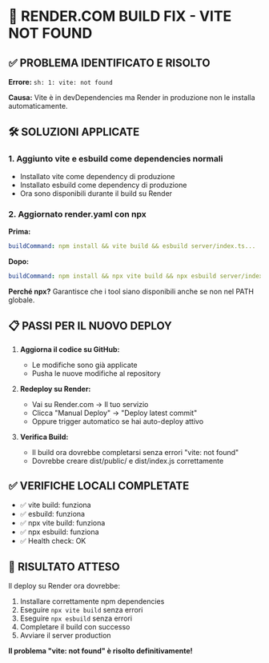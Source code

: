 # 🔧 RENDER.COM BUILD FIX - VITE NOT FOUND

## ✅ PROBLEMA IDENTIFICATO E RISOLTO

**Errore:** `sh: 1: vite: not found`

**Causa:** Vite è in devDependencies ma Render in produzione non le installa automaticamente.

## 🛠️ SOLUZIONI APPLICATE

### 1. Aggiunto vite e esbuild come dependencies normali
- Installato vite come dependency di produzione
- Installato esbuild come dependency di produzione
- Ora sono disponibili durante il build su Render

### 2. Aggiornato render.yaml con npx
**Prima:**
```yaml
buildCommand: npm install && vite build && esbuild server/index.ts...
```

**Dopo:**
```yaml
buildCommand: npm install && npx vite build && npx esbuild server/index.ts...
```

**Perché npx?** Garantisce che i tool siano disponibili anche se non nel PATH globale.

## 📋 PASSI PER IL NUOVO DEPLOY

1. **Aggiorna il codice su GitHub:**
   - Le modifiche sono già applicate
   - Pusha le nuove modifiche al repository

2. **Redeploy su Render:**
   - Vai su Render.com → Il tuo servizio
   - Clicca "Manual Deploy" → "Deploy latest commit"
   - Oppure trigger automatico se hai auto-deploy attivo

3. **Verifica Build:**
   - Il build ora dovrebbe completarsi senza errori "vite: not found"
   - Dovrebbe creare dist/public/ e dist/index.js correttamente

## ✅ VERIFICHE LOCALI COMPLETATE

- ✅ vite build: funziona
- ✅ esbuild: funziona  
- ✅ npx vite build: funziona
- ✅ npx esbuild: funziona
- ✅ Health check: OK

## 🎯 RISULTATO ATTESO

Il deploy su Render ora dovrebbe:
1. Installare correttamente npm dependencies
2. Eseguire `npx vite build` senza errori
3. Eseguire `npx esbuild` senza errori
4. Completare il build con successo
5. Avviare il server production

**Il problema "vite: not found" è risolto definitivamente!**
